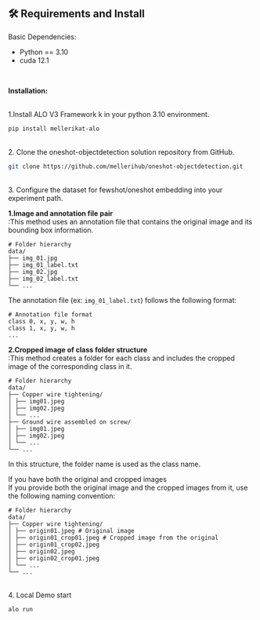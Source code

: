 
## :hammer_and_wrench:  Requirements and Install 

Basic Dependencies:

* Python == 3.10
* cuda 12.1
<br>

**Installation:**

<br>
1.Install ALO V3 Framework k in your python 3.10 environment.

```bash
pip install mellerikat-alo
```

<br>
2. Clone the oneshot-objectdetection solution repository from GitHub.

```bash
git clone https://github.com/mellerihub/oneshot-objectdetection.git
```

<br>
3. Configure the dataset for fewshot/oneshot embedding into your experiment path.<br>


**1.Image and annotation file pair**<br>
:This method uses an annotation file that contains the original image and its bounding box information.<br>

```
# Folder hierarchy
data/
├── img_01.jpg
├── img_01_label.txt
├── img_02.jpg
├── img_02_label.txt
└── ...
```
The annotation file (ex: `img_01_label.txt`) follows the following format:
```
# Annotation file format
class 0, x, y, w, h
class 1, x, y, w, h
...
```
**2.Cropped image of class folder structure**<br>
:This method creates a folder for each class and includes the cropped image of the corresponding class in it.

```
# Folder hierarchy
data/
├── Copper wire tightening/
│ ├── img01.jpeg
│ ├── img02.jpeg
│ └── ...
├── Ground wire assembled on screw/
│ ├── img01.jpeg
│ ├── img02.jpeg
│ └── ...
└── ...
```

In this structure, the folder name is used as the class name.<br>

If you have both the original and cropped images<br>
If you provide both the original image and the cropped images from it, use the following naming convention:

```
# Folder hierarchy
data/
├── Copper wire tightening/
│ ├── origin01.jpeg # Original image
│ ├── origin01_crop01.jpeg # Cropped image from the original
│ ├── origin01_crop02.jpeg
│ ├── origin02.jpeg
│ ├── origin02_crop01.jpeg
│ └── ...
└── ...
```
<br>
4. Local Demo start

```bash
alo run
```
